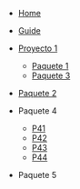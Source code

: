 * [Home](/)
* [Guide](guide.md)

* [Proyecto 1](Proyecto1)
    * [Paquete 1](Paquete1)    
    * [Paquete 3](Paquete3)

* [Paquete 2](Paquete2)

* Paquete 4
    * [P41](Paquete4/P41.md)
    * [P42](Paquete4/P42.md)
    * [P43](Paquete4/P43.md)
    * [P44](Paquete4/P44.md)

* Paquete 5
    


